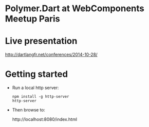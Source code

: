 Polymer.Dart at WebComponents Meetup Paris
===========

# Live presentation

http://dartlangfr.net/conferences/2014-10-28/

# Getting started

- Run a local http server:

  ```
  npm install -g http-server
  http-server
  ```  

- Then browse to:

  http://localhost:8080/index.html
